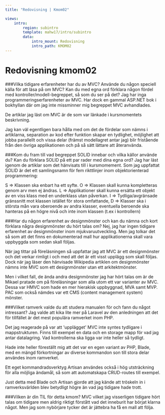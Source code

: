 ```yaml
---
title: "Redovisning | Kmom02"

views:
    intro:
        region: subintro
        template: mahw17/intro/subintro
        data:
            intro_mount: Redovisning
            intro_path: KMOM02
---
```

Redovisning kmom02
=========================

###Vilka tidigare erfarenheter har du av MVC? Använde du någon speciell källa för att läsa på om MVC? Kan du med egna ord förklara någon fördel med kontroller/modell-begreppet, så som du ser på det?
Jag har inga programmeringserfarenheter av MVC. Har dock en gammal ASP.NET bok i bokhyllan där om jag inte  missminner mig begreppet MVC avhandlades.

De artiklar jag läst om MVC är de som var länkade i kursmomentets beskrivning.

Jag  kan väl egentligen bara hålla med om det de fördelar som nämns i artiklarna, separation av kod efter funktion skapar en tydlighet, möjlighet att jobba parallellt och vissa delar (främst modellagret antar jag) blir fristående från den övriga applikationen och på så sätt lättare att återanvända.

###Kom du fram till vad begreppet SOLID innebar och vilka källor använde du? Kan du förklara SOLID på ett par rader med dina egna ord?
Jag har läst igenom de artiklar som det hänvisats till i kursmomement. Som jag uppfattat SOLID är det ett samlingsnamn för fem rikttlinjer inom objektorienterad programmering:

S =>    Klassen ska enbart ha ett syfte.
O =>    Klassen skall kunna kompletteras genom arv men ej ändras.
L =>    Applikationer skall kunna ersätta ett objekt av en viss klass med en underklass utan påverkan.
I =>    Tydliga/avgränsade gränssnitt mot klassen istället för stora omfattande,
D =>    Klasser ska i största mån vara oberoende av andra klasser, eventuella beroende ska hanteras på en  högre nivå och inte inom klassen (t.ex i kontrollern)

###Har du någon erfarenhet av designmönster och kan du nämna och kort förklara några designmönster du hört talas om?
Nej, jag har ingen tidigare erfarenhet av designmönster inom mjukvaruutveckling. Men jag tolkar det så som att det finns en dokumenterad mall hur applikationerna skall vara uppbyggda som sedan skall följas.

När jag tittar på föreläsningen så uppfattar jag att MVC är ett designmönster och det verkar rimligt i och med att det är ett visst upplägg som skall följas. Dock när jag läser den hänvisade Wikipedia artiklen om designmönster nämns inte MVC som ett designmönster utan ett arkitektmönster.

Men i vilket fall, de ända andra designmönster jag har hört talas om är de Mikael pratade om på föreläsningar som alla utom ett var varianter av MVC. Dessa var HMVC som hade en mer hierakisk uppbyggnad, MVA samt MVP. PAC som också nämdes var ett CMS (content management system) mönster.

###Vilket ramverk valde du att studera manualen för och fann du något intressant?
Jag valde att kika lite mer på Laravel av den anledningen att det för tillfället är det mest populära ramverket inom PHP.

Det jag reagerade på var att 'upplägget' MVC inte syntes tydligare i mappstrukturen. Finns till exempel en data och en storage mapp för vad jag antar datalagring. Vad kontrollerna ska ligga var inte heller så tydligt.

Hade inte heller föreställt mig att det var en egen variant av PHP, Blade, med en mängd förkortningar av diverse kommandon son till stora delar användes inom ramverket.

Ett eget kommandradsverktyg Artisan användes också i hög utsträckning för alla möjliga ändamål, så som att automatskapa CRUD-routes till exempel.

Just detta med Blade och Artisan gjorde att jag kände att tröskeln in i ramverksvärlden blev betydligt högre än vad jag tidigare hade trott.

###Vilken är din TIL för detta kmom?
MVC vilket jag visserligen tidigare hört talas om tidigare men aldrig riktigt förstått vad det inneburit har börjat klarna något. Men jag som nybörjare tycker det är jättebra ha få en mall att följa.
